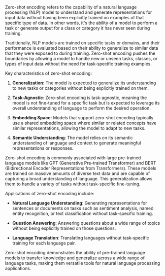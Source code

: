 Zero-shot encoding refers to the capability of a natural language processing (NLP) model to understand and generate representations for input data without having been explicitly trained on examples of that specific type of data. In other words, it's the ability of a model to perform a task or generate output for a class or category it has never seen during training.

Traditionally, NLP models are trained on specific tasks or domains, and their performance is evaluated based on their ability to generalize to similar data that they were exposed to during training. Zero-shot encoding pushes the boundaries by allowing a model to handle new or unseen tasks, classes, or types of input data without the need for task-specific training examples.

Key characteristics of zero-shot encoding:

1. **Generalization**: The model is expected to generalize its understanding to new tasks or categories without being explicitly trained on them.

2. **Task-Agnostic**: Zero-shot encoding is task-agnostic, meaning the model is not fine-tuned for a specific task but is expected to leverage its overall understanding of language to perform the desired operation.

3. **Embedding Space**: Models that support zero-shot encoding typically use a shared embedding space where similar or related concepts have similar representations, allowing the model to adapt to new tasks.

4. **Semantic Understanding**: The model relies on its semantic understanding of language and context to generate meaningful representations or responses.

Zero-shot encoding is commonly associated with large pre-trained language models like GPT (Generative Pre-trained Transformer) and BERT (Bidirectional Encoder Representations from Transformers). These models are trained on massive amounts of diverse text data and are capable of capturing a broad understanding of language. This generalization allows them to handle a variety of tasks without task-specific fine-tuning.

Applications of zero-shot encoding include:

- **Natural Language Understanding**: Generating representations for sentences or documents on tasks such as sentiment analysis, named entity recognition, or text classification without task-specific training.

- **Question Answering**: Answering questions about a wide range of topics without being explicitly trained on those questions.

- **Language Translation**: Translating languages without task-specific training for each language pair.

Zero-shot encoding demonstrates the ability of pre-trained language models to transfer knowledge and generalize across a wide range of language tasks, making them versatile tools for natural language processing applications.